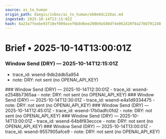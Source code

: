 ```yaml
---
source: ai_to_human
origin_path: daegis/inbox/ai_to_human/eb0e6dc226ac.md
ingested: 2025-10-14T13:15:02Z
hash: 8a23a7feebe93f10ef009acef6b8d6ee200b9a580df4e062d20f8a278d791248
---
```

# Brief • 2025-10-14T13:00:01Z

### Window Send (DRY) — 2025-10-14T12:15:01Z
- trace_id: wsend-9db2ddb5a954
- note: DRY: not sent (no OPENAI_API_KEY)

<bundle snapshot omitted>
### Window Send (DRY) — 2025-10-14T12:30:01Z
- trace_id: wsend-e2548b7365aa
- note: DRY: not sent (no OPENAI_API_KEY)

<bundle snapshot omitted>
### Window Send (DRY) — 2025-10-14T12:30:01Z
- trace_id: wsend-e4a1d9334475
- note: DRY: not sent (no OPENAI_API_KEY)

<bundle snapshot omitted>
### Window Send (DRY) — 2025-10-14T12:45:01Z
- trace_id: wsend-17b0adfc0fd2
- note: DRY: not sent (no OPENAI_API_KEY)

<bundle snapshot omitted>
### Window Send (DRY) — 2025-10-14T13:00:01Z
- trace_id: wsend-64b8f83eccce
- note: DRY: not sent (no OPENAI_API_KEY)

<bundle snapshot omitted>
### Window Send (DRY) — 2025-10-14T13:00:01Z
- trace_id: wsend-9557905afce9
- note: DRY: not sent (no OPENAI_API_KEY)

<bundle snapshot omitted>

